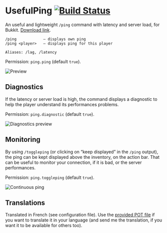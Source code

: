# UsefulPing [![Build Status](https://jenkins.carrade.eu/job/UsefulPing/badge/icon)](https://jenkins.carrade.eu/job/UsefulPing/)

An useful and lightweight `/ping` command with latency and server load, for Bukkit. [Download link](https://jenkins.carrade.eu/job/UsefulPing/).

```
/ping            — displays own ping
/ping <player>   — displays ping for this player

Aliases: /lag, /latency
```

Permission: `ping.ping` (default `true`).

![Preview](https://raw.carrade.eu/s/1463868237.png)

## Diagnostics

If the latency or server load is high, the command displays a diagnostic to help the player understand
its performances problems.

Permission: `ping.diagnostic` (default `true`).

![Diagnostics preview](https://i.zcraft.fr/3523981572177619.png)

## Monitoring

By using `/toggleping` (or clicking on “keep displayed” in the `/ping` output), the ping can be kept
displayed above the inventory, on the action bar. That can be useful to monitor your connection, if
it is bad, or the server performances.

Permission: `ping.toggleping` (default `true`).

![Continuous ping](https://i.zcraft.fr/3928871572177775.png)

## Translations

Translated in French (see configuration file). Use the [provided POT file](src/main/resources/i18n/useful-ping.pot)
if you want to translate it in your language (and send me the translation, if you want it to be available for
others too).